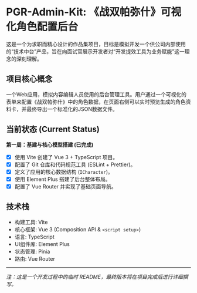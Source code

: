 # PGR-Admin-Kit: 《战双帕弥什》可视化角色配置后台

这是一个为求职而精心设计的作品集项目，目标是模拟开发一个供公司内部使用的“技术中台”产品，旨在向面试官展示开发者对“开发提效工具为业务赋能”这一理念的深刻理解。

## 项目核心概念

一个Web应用，模拟内容编辑人员使用的后台管理工具。用户通过一个可视化的表单来配置《战双帕弥什》中的角色数据，在页面右侧可以实时预览生成的角色资料卡，并最终导出一个标准化的JSON数据文件。

## 当前状态 (Current Status)

**第一周：基建与核心模型搭建 (已完成)**

- [x] 使用 Vite 创建了 Vue 3 + TypeScript 项目。
- [x] 配置了 Git 仓库和代码规范工具 (ESLint + Prettier)。
- [x] 定义了应用的核心数据结构 (`ICharacter`)。
- [x] 使用 Element Plus 搭建了后台整体布局。
- [x] 配置了 Vue Router 并实现了基础页面导航。

## 技术栈

- 构建工具: Vite
- 核心框架: Vue 3 (Composition API & `<script setup>`)
- 语言: TypeScript
- UI组件库: Element Plus
- 状态管理: Pinia
- 路由: Vue Router

---

_注：这是一个开发过程中的临时 README，最终版本将在项目完成后进行详细撰写。_
